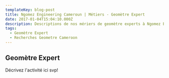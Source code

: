 ```yaml
---
templateKey: blog-post
title: Ngomez Engineering Cameroun | Métiers - Geomètre Expert
date: 2017-01-04T15:04:10.000Z
description: Descriptions de nos mériers de geomètre experts à Ngomez Engineering Cameroun.
tags:
  - Geomètre Expert
  - Recherches Geometre Cameroon
---
```


## Geomètre Expert
Décrivez l'activité ici svp!